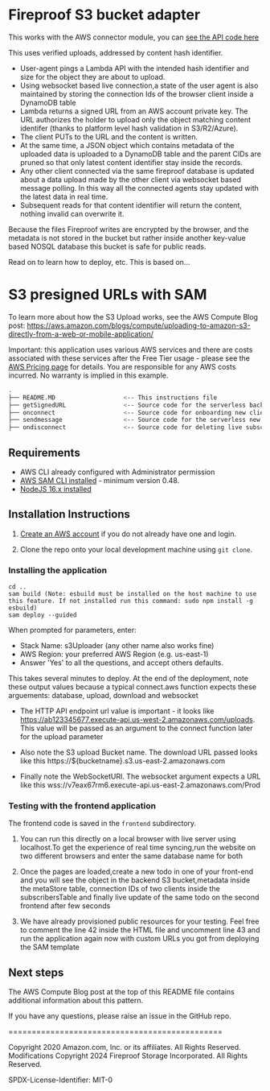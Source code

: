 # Fireproof S3 bucket adapter

This works with the AWS connector module, you can [see the API code here](https://github.com/fireproof-storage/fireproof/blob/663919901433efb6ef7d876e82af5e1e5a3a3506/packages/connect-aws/src/index.ts#L30)

This uses verified uploads, addressed by content hash identifier.

- User-agent pings a Lambda API with the intended hash identifier and size for the object they are about to upload.
- Using websocket based live connection,a state of the user agent is also maintained by storing the connection Ids of the browser client inside a DynamoDB table
- Lambda returns a signed URL from an AWS account private key. The URL authorizes the holder to upload only the object matching content identifer (thanks to platform level hash validation in S3/R2/Azure).
- The client PUTs to the URL and the content is written.
- At the same time, a JSON object which contains metadata of the uploaded data is uploaded to a DynamoDB table and the parent CIDs are pruned so that only latest content identifier stay inside the records.
- Any other client connected via the same fireproof database is updated about a data upload made by the other client via websocket based message polling. In this way all the connected agents stay updated with the latest data in real time. 
- Subsequent reads for that content identifier will return the content, nothing invalid can overwrite it.

Because the files Fireproof writes are encrypted by the browser, and the metadata is not stored in the bucket but rather inside another key-value based NOSQL database this bucket is safe for public reads.

Read on to learn how to deploy, etc. This is based on...
 
# S3 presigned URLs with SAM

To learn more about how the S3 Upload  works, see the AWS Compute Blog post: https://aws.amazon.com/blogs/compute/uploading-to-amazon-s3-directly-from-a-web-or-mobile-application/

Important: this application uses various AWS services and there are costs associated with these services after the Free Tier usage - please see the [AWS Pricing page](https://aws.amazon.com/pricing/) for details. You are responsible for any AWS costs incurred. No warranty is implied in this example.

```bash
.
├── README.MD                   <-- This instructions file
├── getSignedURL                <-- Source code for the serverless backend
├── onconnect                   <-- Source code for onboarding new clients of same database
├── sendmessage                 <-- Source code for the serverless new updates polling
├── ondisconnect                <-- Source code for deleting live subscribers
```

## Requirements

* AWS CLI already configured with Administrator permission
* [AWS SAM CLI installed](https://docs.aws.amazon.com/serverless-application-model/latest/developerguide/serverless-sam-cli-install.html) - minimum version 0.48.
* [NodeJS 16.x installed](https://nodejs.org/en/download/)

## Installation Instructions

1. [Create an AWS account](https://portal.aws.amazon.com/gp/aws/developer/registration/index.html) if you do not already have one and login.

2. Clone the repo onto your local development machine using `git clone`.

### Installing the application

```
cd .. 
sam build (Note: esbuild must be installed on the host machine to use this feature. If not installed run this command: sudo npm install -g esbuild)
sam deploy --guided
```

When prompted for parameters, enter:
- Stack Name: s3Uploader (any other name also works fine)
- AWS Region: your preferred AWS Region (e.g. us-east-1)
- Answer 'Yes' to all the questions, and accept others defaults.

This takes several minutes to deploy. At the end of the deployment, note these output values because a typical connect.aws function expects these arguements: database, upload, download and websocket

- The HTTP API endpoint url value is important - it looks like https://ab123345677.execute-api.us-west-2.amazonaws.com/uploads. This value will be passed as an argument to the connect function later for the upload parameter

- Also note the S3 upload Bucket name. The download URL passed looks like this https://${bucketname}.s3.us-east-2.amazonaws.com

- Finally note the WebSocketURI. The websocket argument expects a URL like this wss://v7eax67rm6.execute-api.us-east-2.amazonaws.com/Prod


### Testing with the frontend application

The frontend code is saved in the `frontend` subdirectory. 

1. You can run this directly on a local browser with live server using localhost.To get the experience of real time syncing,run the website on two different browsers and enter the same database name for both

2. Once the pages are loaded,create a new todo in one of your front-end and you will see the object in the backend S3 bucket,metadata inside the metaStore table, connection IDs of two clients inside the subscribersTable and finally live update of the same todo on the second frontend after few seconds

3. We have already provisioned public resources for your testing. Feel free to comment the line 42 inside the HTML file and uncomment line 43 and run the application again now with custom URLs you got from deploying the SAM template

## Next steps

The AWS Compute Blog post at the top of this README file contains additional information about this pattern.

If you have any questions, please raise an issue in the GitHub repo.

==============================================

Copyright 2020 Amazon.com, Inc. or its affiliates. All Rights Reserved.
Modifications Copyright 2024 Fireproof Storage Incorporated. All Rights Reserved.

SPDX-License-Identifier: MIT-0
